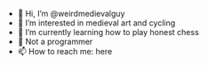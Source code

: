 - 👋 Hi, I’m @weirdmedievalguy
- 👀 I’m interested in medieval art and cycling
- 🌱 I’m currently learning how to play honest chess
- 💞️ Not a programmer
- 📫 How to reach me: here

<!---
weirdmedievalguy/weirdmedievalguy is a ✨ special ✨ repository because its `README.md` (this file) appears on your GitHub profile.
You can click the Preview link to take a look at your changes.
--->
